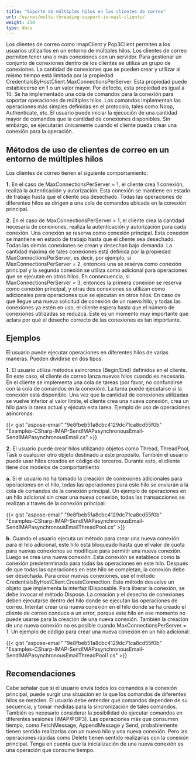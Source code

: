 ```yaml
---
title: "Soporte de múltiples hilos en los clientes de correo"
url: /es/net/multi-threading-support-in-mail-clients/
weight: 250
type: docs
---
```



Los clientes de correo como ImapClient y Pop3Client permiten a los usuarios utilizarlos en un entorno de múltiples hilos. Los clientes de correo permiten tener una o más conexiones con un servidor. Para gestionar un conjunto de conexiones dentro de los clientes se utiliza un grupo de conexiones. La cantidad de conexiones que se pueden crear y utilizar al mismo tiempo está limitada por la propiedad CredentialsByHostClient.MaxConnectionsPerServer. Esta propiedad puede establecerse en 1 o un valor mayor. Por defecto, esta propiedad es igual a 10. Se ha implementado una cola de comandos para la conexión para soportar operaciones de múltiples hilos. Los comandos implementan las operaciones más simples definidas en el protocolo, tales como Noop, Authenticate, etc. El usuario puede iniciar la ejecución de una cantidad mayor de comandos que la cantidad de conexiones disponibles. Sin embargo, se ejecutarán únicamente cuando el cliente pueda crear una conexión para la operación.
## **Métodos de uso de clientes de correo en un entorno de múltiples hilos**
Los clientes de correo tienen el siguiente comportamiento:

**1.** En el caso de MaxConnectionsPerServer = 1, el cliente crea 1 conexión, realiza la autenticación y autorización. Esta conexión se mantiene en estado de trabajo hasta que el cliente sea desechado. Todas las operaciones de diferentes hilos se dirigen a una cola de comandos ubicada en la conexión principal.

**2.** En el caso de MaxConnectionsPerServer > 1, el cliente crea la cantidad necesaria de conexiones, realiza la autenticación y autorización para cada conexión. Una conexión se reserva como conexión principal. Esta conexión se mantiene en estado de trabajo hasta que el cliente sea desechado. Todas las demás conexiones se crean y desechan bajo demanda. La cantidad máxima de tales conexiones está definida por la propiedad MaxConnectionsPerServer, es decir, por ejemplo, si MaxConnectionsPerServer = 2, entonces una se reserva como conexión principal y la segunda conexión se utiliza como adicional para operaciones que se ejecutan en otros hilos. En consecuencia, si MaxConnectionsPerServer = 3, entonces la primera conexión se reserva como conexión principal, y otras dos conexiones se utilizan como adicionales para operaciones que se ejecutan en otros hilos. En caso de que llegue una nueva solicitud de conexión de un nuevo hilo, y todas las conexiones ya estén en uso, el cliente espera hasta que el número de conexiones utilizadas se reduzca. Este es un momento muy importante que aclara por qué el desecho correcto de las conexiones es tan importante.
## **Ejemplos**
El usuario puede ejecutar operaciones en diferentes hilos de varias maneras. Pueden dividirse en dos tipos:

**1.** El usuario utiliza métodos asíncronos (Begin/End) definidos en el cliente. En este caso, el cliente de correo lanza nuevos hilos cuando es necesario. En el cliente se implementa una cola de tareas (por favor, no confundirse con la cola de comandos en la conexión). La tarea puede ejecutarse si la conexión está disponible. Una vez que la cantidad de conexiones utilizadas se vuelve inferior al valor límite, el cliente crea una nueva conexión, crea un hilo para la tarea actual y ejecuta esta tarea. Ejemplo de uso de operaciones asíncronas:



{{< gist "aspose-email" "9e8fbeb51a8cbc4129dc71ca8cd55f0b" "Examples-CSharp-IMAP-SendIMAPasynchronousEmail-SendIMAPasynchronousEmail.cs" >}}



**2.** El usuario puede crear hilos utilizando objetos como Thread, ThreadPool, Task o cualquier otro objeto destinado a este propósito. También el usuario puede usar hilos creados en código de terceros. Durante esto, el cliente tiene dos modelos de comportamiento

**a.** Si el usuario no ha tomado la creación de conexiones adicionales para operaciones en el hilo, todas las operaciones para este hilo se enviarán a la cola de comandos de la conexión principal. Un ejemplo de operaciones en un hilo adicional sin crear una nueva conexión, todas las transacciones se realizan a través de la conexión principal:



{{< gist "aspose-email" "9e8fbeb51a8cbc4129dc71ca8cd55f0b" "Examples-CSharp-IMAP-SendIMAPasynchronousEmail-SendIMAPasynchronousEmailThreadPool.cs" >}}



**b.** Cuando el usuario ejecuta un método para crear una nueva conexión para el hilo adicional, este hilo está bloqueado hasta que el valor de cuota para nuevas conexiones se modifique para permitir una nueva conexión. Luego se crea una nueva conexión. Esta conexión se establece como la conexión predeterminada para todas las operaciones en este hilo. Después de que todas las operaciones en este hilo se completan, la conexión debe ser desechada. Para crear nuevas conexiones, use el método CredentialsByHostClient.CreateConnection. Este método devuelve un objeto que implementa la interfaz IDisposable. Para liberar la conexión, se debe invocar el método Dispose. La creación y el desecho de conexiones deben ejecutarse dentro del hilo donde se ejecutan las operaciones de correo. Intentar crear una nueva conexión en el hilo donde se ha creado el cliente de correo conduce a un error, porque este hilo en ese momento no puede usarse para la creación de una nueva conexión. También la creación de una nueva conexión no es posible cuando MaxConnectionsPerServer = 1. Un ejemplo de código para crear una nueva conexión en un hilo adicional:



{{< gist "aspose-email" "9e8fbeb51a8cbc4129dc71ca8cd55f0b" "Examples-CSharp-IMAP-SendIMAPasynchronousEmail-SendIMAPasynchronousEmailThreadPool1.cs" >}}
## **Recomendaciones**
Cabe señalar que si el usuario envía todos los comandos a la conexión principal, puede surgir una situación en la que los comandos de diferentes hilos se mezclen. El usuario debe entender qué comandos dependen de su secuencia, y tomar medidas para la sincronización de tales comandos. También es necesario considerar la posibilidad de ejecutar comandos en diferentes sesiones (IMAP/POP3). Las operaciones más que consumen tiempo, como FetchMessage, AppendMessage y Send, probablemente tienen sentido realizarlas con un nuevo hilo y una nueva conexión. Pero las operaciones rápidas como Delete tienen sentido realizarlas con la conexión principal. Tenga en cuenta que la inicialización de una nueva conexión es una operación que consume tiempo.